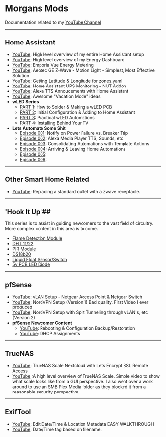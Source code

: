 # Morgans Mods
Documentation related to my [YouTube Channel](https://www.youtube.com/@morgansmodifications)
___
## Home Assistant
- [YouTube](https://www.youtube.com/watch?v=zdTaFIKCRSE&): High level overview of my entire Home Assistant setup
- [YouTube](https://youtu.be/uhSoSi3-zec): High level overview of my Energy Dashboard
- [YouTube](https://www.youtube.com/watch?v=MkGi_UyWSZc): Emporia Vue Energy Metering
- [YouTube](https://youtu.be/hCSlaGx6cOY): Aeotec GE Z-Wave - Motion Light - Simplest, Most Effective Solution
- [YouTube](https://youtu.be/ZwLyuxBo-Ak): Getting Latitude & Longitude for zones.yaml
- [YouTube](https://youtu.be/bTwr26n60qs): Home Assistant UPS Monitoring - NUT Addon
- [YouTube](https://youtu.be/lZpcyu9rnXo): Alexa TTS Annoucements with Home Assistant
- [YouTube](https://youtu.be/xBMB5lnowV0): Awesome "Vacation Mode" ideas
- **wLED Series**
    - [PART 1](https://youtu.be/p0aCSAK2XgU): How to Solder & Making a wLED PCB
    - [PART 2](https://youtu.be/viOEqBg-NKY): Initial Configuration & Adding to Home Assistant
    - [PART 3](https://youtu.be/vArEWx7FFKU): Practical wLED Automations
    - [PART 4](https://youtu.be/SldYRGn0RMQ): Installing Behind Your TV
- **Lets Automate Some Shit**
    - [Episode 001](https://www.youtube.com/watch?v=DhMPdDYdenQ): Notify on Power Failure vs. Breaker Trip
    - [Episode 002](https://youtu.be/iAMhhPdIRdQ): Alexa Media Player TTS, Sounds, etc.
    - [Episode 003](): Consolidating Automations with Template Actions
    - [Episode 004](https://youtu.be/Eern8fhgBBE): Arriving & Leaving Home Automations
    - [Episode 005](): 
    - [Episode 006]():
___
## Other Smart Home Related
- [YouTube](https://www.youtube.com/watch?v=BoiBjb1yXNE): Replacing a standard outlet with a zwave receptacle.
___
## 'Hook It Up'##
This series is to assist in guiding newcomers to the vast field of circuitry. More complex content in this area is to come.
- [Flame Detection Module](https://youtu.be/XGepcEp8_DE)
- [DHT 11/22](https://youtu.be/e69YjRSEMaA)
- [PIR Module](https://youtu.be/sSLMWaQGc-I)
- [DS18b20](https://youtu.be/7f_nWqOWWUM)
- [Liquid Float Sensor/Switch](https://youtu.be/Rn_751vr8yQ)
- [5v PCB LED Diode](https://youtu.be/Lcz_Uxfc-H4)
___
## pfSense
- [YouTube](https://www.youtube.com/watch?v=Ao0rXqbJZ-E): vLAN Setup - Netgear Access Point & Netgear Switch
- [YouTube](https://youtu.be/zO6BN5mbGQ4): NordVPN Setup (Version 1) Bad quality. First Video I ever produced
- [YouTube](https://youtu.be/AouyT76yMmU): NordVPN Setup with Split Tunneling through vLAN's, etc (Version 2) 
- **pfSense Newcomer Content**
  - [YouTube](https://www.youtube.com/watch?v=SrPGlDmDGPc): Rebooting & Configuration Backup/Restoration
  - [YouTube](https://studio.youtube.com/video/GNvGwXK6kAo): DHCP Assignments

___
## TrueNAS
- [YouTube](https://www.youtube.com/watch?v=3LxhyhNm9e0): TrueNAS Scale Nextcloud with Lets Encrypt SSL Remote Access
- [YouTube](https://www.youtube.com/watch?v=uGc2EasiOYg) :A high level overview of TrueNAS Scale. Simple video to show what scale looks like from a GUI perspective. I also went over a work around to use an SMB Plex Media folder as they blocked it from a reasonable security perspective. 
___
## ExifTool
- [YouTube](https://youtu.be/z1QJK8ZJa5U): Edit Date/Time & Location Metadata EASY WALKTHROUGH
- [YouTube](https://youtu.be/0O9oQFjb9E0): Date/Time tag based on filename.
